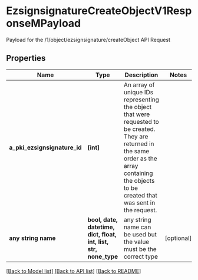 # EzsignsignatureCreateObjectV1ResponseMPayload

Payload for the /1/object/ezsignsignature/createObject API Request

## Properties
Name | Type | Description | Notes
------------ | ------------- | ------------- | -------------
**a_pki_ezsignsignature_id** | **[int]** | An array of unique IDs representing the object that were requested to be created.  They are returned in the same order as the array containing the objects to be created that was sent in the request. | 
**any string name** | **bool, date, datetime, dict, float, int, list, str, none_type** | any string name can be used but the value must be the correct type | [optional]

[[Back to Model list]](../README.md#documentation-for-models) [[Back to API list]](../README.md#documentation-for-api-endpoints) [[Back to README]](../README.md)


